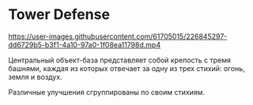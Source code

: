 # Tower Defense

https://user-images.githubusercontent.com/61705015/226845297-dd6729b5-b3f1-4a10-97a0-1f08ea11798d.mp4


Центральный объект-база представляет собой крепость с тремя башнями, каждая из которых отвечает за одну из трех стихий: огонь, земля и воздух.

Различные улучшения сгруппированы по своим стихиям.
